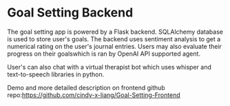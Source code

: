 # Goal Setting Backend

The goal setting app is powered by a Flask backend. 
SQLAlchemy database is used to store user's goals. The backend uses sentiment analysis to get a numerical rating on the user's journal entries. 
Users may also evaluate their progress on their goalswhich is ran by OpenAI API supported agent. 

User's can also chat with a virtual therapist bot which uses whisper and text-to-speech libraries in python. 

Demo and more detailed description on frontend github repo:https://github.com/cindy-x-liang/Goal-Setting-Frontend
